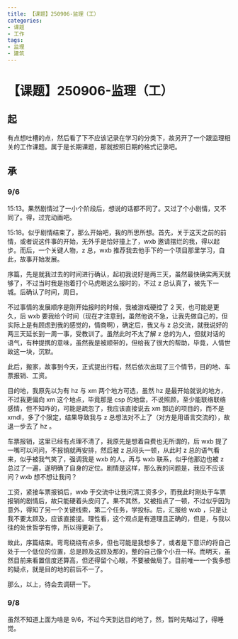 ```yaml
---
title: 【课题】250906-监理（工）
categories:
- 课题
- 工作
tags:
- 监理
- 建筑
---
```


# 【课题】250906-监理（工）

## 起

有点想吐槽的点，然后看了下不应该记录在学习的分类下，故另开了一个跟监理相关的工作课题。属于是长期课题，那就按照日期的格式记录吧。

## 承

### 9/6

15:13。果然剧情过了一小个阶段后，想说的话都不同了。又过了个小剧情，又不同了。得，过完动画吧。

15:18。似乎剧情结束了，那么开始吧，我的所思所想。首先，关于这天之前的前情，或者说这件事的开始，无外乎是恰好撞上了，wxb 邀请摆烂的我，得以起步。而后，一个关键人物，z 总，wxb 推荐我去他手下的一个项目那里学习，自此，故事开始发展。

序篇，先是就我过去的时间进行确认，起初我说好是两三天，虽然最快确实两天就够了，不过当时我是抱着打个马虎眼这么报时的，不过 z 总认真了，被先下一城。后确认了时间，周日。

不过事情的发展顺序是刚开始报时的时候，我被游戏硬控了 2 天，也可能是更久，后 wxb 要我给个时间（现在才注意到，虽然他说不急，让我先做自己的，但实际上是有顾虑到我的感觉的，情商啊），确定后，我又与 z 总交流，就我说好的两三天延长到一周一事，受教训了。虽然此时不太了解 z 总的为人，但就对话的语气，有种提携的意味，虽然我是被顺带的，但给我了很大的帮助，毕竟，人情世故这一块，沉默。

此后，搬家，故事到今天，正式提出行程，然后依次出现了三个情节，目的地、车票报销、工资。

目的地，我原先以为有 hz 与 xm 两个地方可选，虽然 hz 是最开始就说的地方，不过我更偏向 xm 这个地点，毕竟那是 csp 的地盘，不说照顾，至少能联络联络感情，但不知咋的，可能是疏忽了，我应该直接说去 xm 那边的项目的，而不是 xmdl，多了个限定，结果导致我与 z 总想法对不上了（对方是用语言交流的），故退一步去了 hz 。

车票报销，这里已经有点理不清了，我原先是想着自费也无所谓的，后 wxb 提了一嘴可以问问，不报销就再安排，然后被 z 总闷头一顿，从此时 z 总的语气看来，似乎被我气笑了，强调我是 wxb 的人，再与 wxb 联系，似乎他那边也被 z 总过了一遍，遂明确了自身的定位。剧情是这样，那么我的问题是，我应不应该问？wxb 想不想让我问？

工资，紧接车票报销后，wxb 于交流中让我问清工资多少，而我此时刚处于车票报销的剧情后，故只能硬着头皮问了。果不其然，又被指点了一顿，不过似乎因为意外，得知了另一个关键线索，第二个任务，学投标。后，汇报给 wxb ，只是让我不要太顾及，应该直接提。理性看，这个观点是有道理且正确的，但是，与我以往的处世哲学有悖，所以得更新了。

故此，序篇结束。弯弯绕绕有点多，但也可能是我想多了，或者是下意识的将自己处于一个低位的位置，总是顾及这顾及那的，整的自己像个小丑一样。而明天，虽然目前来看置信度还算高，但还得留个心眼，不要被做局了。目前唯一一个我多想的疑点，就是目的地的前后不一了。

那么，以上，待会去调研一下。

### 9/8

虽然不知道上面为啥是 9/6，不过今天到达目的地了，然，暂时先略过了，得睡觉。
